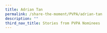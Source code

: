 ```yaml
---
title: Adrian Tan
permalink: /share-the-moment/PVPA/adrian-tan
description: ""
third_nav_title: Stories from PVPA Nominees
---
```

